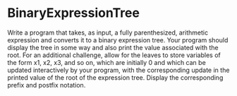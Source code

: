 # BinaryExpressionTree
Write a program that takes, as input, a fully parenthesized, arithmetic expression and converts it to a binary expression tree. Your program should display the tree in some way and also print the value associated with the root. For an additional challenge, allow for the leaves to store variables of the form x1, x2, x3, and so on, which are initially 0 and which can be updated interactively by your program, with the corresponding update in the printed value of the root of the expression tree. Display the corresponding prefix and postfix notation.
